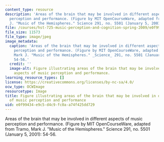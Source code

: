 ```yaml
---
content_type: resource
description: 'Areas of the brain that may be involved in different aspects of music
  perception and performance. (Figure by MIT OpenCourseWare, adapted from Tramo, Mark
  J. "Music of the Hemispheres." Science 291, no. 5501 (January 5, 2001): 54-56.'
file: /courses/hst-725-music-perception-and-cognition-spring-2009/e0f99434e9c5d4c9fc0aa74f425dd729_hst-725s09-th.jpg
file_size: 11573
file_type: image/jpeg
image_metadata:
  caption: 'Areas of the brain that may be involved in different aspects of music
    perception and performance. (Figure by MIT OpenCourseWare, adapted from Tramo,
    Mark J. "Music of the Hemispheres." _Science_ 291, no. 5501 (January 5, 2001):
    54-56.'
  credit: ''
  image-alt: Figure illustrating areas of the brain that may be involved in different
    aspects of music perception and performance.
learning_resource_types: []
license: https://creativecommons.org/licenses/by-nc-sa/4.0/
ocw_type: OCWImage
resourcetype: Image
title: Figure illustrating areas of the brain that may be involved in different aspects
  of music perception and performance
uid: e0f99434-e9c5-d4c9-fc0a-a74f425dd729
---
```

Areas of the brain that may be involved in different aspects of music perception and performance. (Figure by MIT OpenCourseWare, adapted from Tramo, Mark J. "Music of the Hemispheres." Science 291, no. 5501 (January 5, 2001): 54-56.